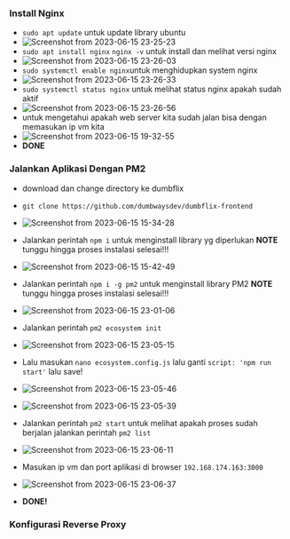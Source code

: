 ### Install Nginx
-  ```sudo apt update``` untuk update library ubuntu
-  ![Screenshot from 2023-06-15 23-25-23](https://github.com/galantixa/devops17-dumbways-galantixa/assets/92994294/095c88a0-7711-44cb-a707-05bfa8d05405)
-  ```sudo apt install nginx``` ```nginx -v``` untuk install dan melihat versi nginx
-  ![Screenshot from 2023-06-15 23-26-03](https://github.com/galantixa/devops17-dumbways-galantixa/assets/92994294/cb3c7623-6734-463a-899d-8de7fdfec75f)
-  ```sudo systemctl enable nginx```untuk menghidupkan system nginx
-  ![Screenshot from 2023-06-15 23-26-33](https://github.com/galantixa/devops17-dumbways-galantixa/assets/92994294/5743eac4-4f6f-410c-b02c-f1db5267bb05)
-  ```sudo systemctl status nginx``` untuk melihat status nginx apakah sudah aktif
-  ![Screenshot from 2023-06-15 23-26-56](https://github.com/galantixa/devops17-dumbways-galantixa/assets/92994294/2f81ab68-3ceb-423a-940d-d37f56891806)
-  untuk mengetahui apakah web server kita sudah jalan bisa dengan memasukan ip vm kita
-  ![Screenshot from 2023-06-15 19-32-55](https://github.com/galantixa/devops17-dumbways-galantixa/assets/92994294/58379aae-8415-4b7e-a1fb-a6326e252860)
-  **DONE**

### Jalankan Aplikasi Dengan PM2
- download dan change directory ke dumbflix
- ```git clone https://github.com/dumbwaysdev/dumbflix-frontend```
- ![Screenshot from 2023-06-15 15-34-28](https://github.com/galantixa/devops17-dumbways-galantixa/assets/92994294/345bc973-a360-4266-b2ec-ab02080b1257)
- Jalankan perintah ```npm i``` untuk menginstall library yg diperlukan **NOTE** tunggu hingga proses instalasi selesai!!!
- ![Screenshot from 2023-06-15 15-42-49](https://github.com/galantixa/devops17-dumbways-galantixa/assets/92994294/ce9c81d6-4f7a-44e2-8945-099de824477d)
- Jalankan perintah ```npm i -g pm2``` untuk menginstall library PM2 **NOTE** tunggu hingga proses instalasi selesai!!!
- ![Screenshot from 2023-06-15 23-01-06](https://github.com/galantixa/devops17-dumbways-galantixa/assets/92994294/f6e38c35-7c94-4355-a2bc-9e8072bf7be7)
- Jalankan perintah ```pm2 ecosystem init```
- ![Screenshot from 2023-06-15 23-05-15](https://github.com/galantixa/devops17-dumbways-galantixa/assets/92994294/4a3cdbd3-b58d-4cfe-bf36-c5cedfba2056)

- Lalu masukan ```nano ecosystem.config.js``` lalu ganti ```script: 'npm run start'``` lalu save!
- ![Screenshot from 2023-06-15 23-05-46](https://github.com/galantixa/devops17-dumbways-galantixa/assets/92994294/7d3018c6-e0a1-4df0-89da-3f3e7c4d4f7f)
- ![Screenshot from 2023-06-15 23-05-39](https://github.com/galantixa/devops17-dumbways-galantixa/assets/92994294/69030f07-5a85-4854-9ea8-b06b102e8d54)
- Jalankan perintah ```pm2 start``` untuk melihat apakah proses sudah berjalan jalankan perintah ```pm2 list```
- ![Screenshot from 2023-06-15 23-06-11](https://github.com/galantixa/devops17-dumbways-galantixa/assets/92994294/f4e59007-e115-4f07-8d63-c1f1ee49ab94)
- Masukan ip vm dan port aplikasi di browser ```192.168.174.163:3000```
- ![Screenshot from 2023-06-15 23-06-37](https://github.com/galantixa/devops17-dumbways-galantixa/assets/92994294/462c14de-3c4c-4564-a6f3-b23e2735951c)
- **DONE!**
### Konfigurasi Reverse Proxy
